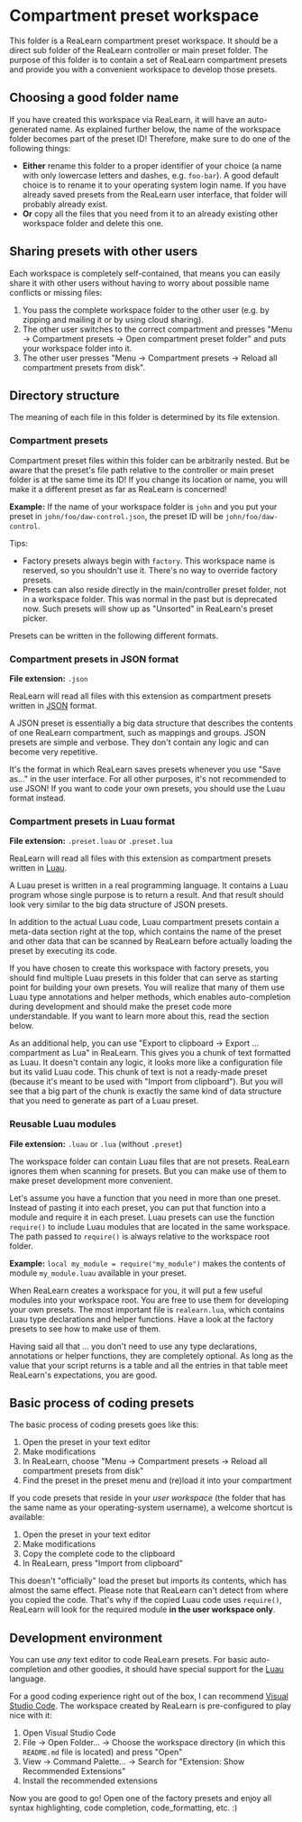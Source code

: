 # Compartment preset workspace

This folder is a ReaLearn compartment preset workspace. It should be a direct sub folder of the
ReaLearn
controller or main preset folder. The purpose of this folder is to contain a set of ReaLearn
compartment presets
and provide you with a convenient workspace to develop those presets.

## Choosing a good folder name

If you have created this workspace via ReaLearn, it will have an auto-generated name. As explained
further below,
the name of the workspace folder becomes part of the preset ID! Therefore, make sure to do one of
the following
things:

- **Either** rename this folder to a proper identifier of your choice (a name with only lowercase
  letters and dashes,
  e.g. `foo-bar`). A good default choice is to rename it to your operating system login name. If you
  have already
  saved presets from the ReaLearn user interface, that folder will probably already exist.
- **Or** copy all the files that you need from it to an already existing other workspace folder and
  delete this one.

## Sharing presets with other users

Each workspace is completely self-contained, that means you can easily share it with other users
without having to worry about possible name conflicts or missing files:

1. You pass the complete workspace folder to the other user (e.g. by zipping and mailing it or by
   using cloud sharing).
2. The other user switches to the correct compartment and presses "Menu → Compartment presets → Open
   compartment preset folder" and puts your workspace folder into it.
3. The other user presses "Menu → Compartment presets → Reload all compartment presets from disk".

## Directory structure

The meaning of each file in this folder is determined by its file extension.

### Compartment presets

Compartment preset files within this folder can be arbitrarily nested. But be aware that the
preset's file path relative
to the controller or main preset folder is at the same time its ID! If you change its location or
name, you will make
it a different preset as far as ReaLearn is concerned!

**Example:** If the name of your workspace folder is `john` and you put your preset in
`john/foo/daw-control.json`,
the preset ID will be `john/foo/daw-control`.

Tips:

- Factory presets always begin with `factory`. This workspace name is reserved, so you shouldn't use
  it. There's no way
  to override factory presets.
- Presets can also reside directly in the main/controller preset folder, not in a workspace folder.
  This was normal
  in the past but is deprecated now. Such presets will show up as "Unsorted" in ReaLearn's preset
  picker.

Presets can be written in the following different formats.

### Compartment presets in JSON format

**File extension:** `.json`

ReaLearn will read all files with this extension as compartment presets written
in [JSON](https://www.json.org/) format.

A JSON preset is essentially a big data structure that describes the contents of one ReaLearn
compartment, such as
mappings and groups. JSON presets are simple and verbose. They don't contain any logic and can
become very
repetitive.

It's the format in which ReaLearn saves presets whenever you use "Save as..." in the user
interface. For all other purposes, it's not recommended to use JSON! If you want to code your own
presets,
you should use the Luau format instead.

### Compartment presets in Luau format

**File extension:** `.preset.luau` or `.preset.lua`

ReaLearn will read all files with this extension as compartment presets written
in [Luau](https://luau-lang.org/).

A Luau preset is written in a real programming language. It contains a Luau program whose single
purpose is to return
a result. And that result should look very similar to the big data structure of JSON presets.

In addition to the actual Luau code, Luau compartment presets contain a meta-data section right at
the top,
which contains the name of the preset and other data that can be scanned by ReaLearn before actually
loading the
preset by executing its code.

If you have chosen to create this workspace with factory presets, you should find multiple Luau
presets in this folder
that can serve as starting point for building your own presets. You will realize that many of them
use Luau type
annotations and helper methods, which enables auto-completion during development and should make the
preset code
more understandable. If you want to learn more about this, read the section below.

As an additional help, you can use "Export to clipboard → Export ... compartment as Lua" in
ReaLearn. This gives you
a chunk of text formatted as Luau. It doesn't contain any logic, it looks more like a configuration
file
but its valid Luau code. This chunk of text is not a ready-made preset (because it's meant to be
used with
"Import from clipboard"). But you will see that a big part of the chunk is exactly the same kind of
data structure that you need to generate as part of a Luau preset.

### Reusable Luau modules

**File extension:** `.luau` or `.lua` (without `.preset`)

The workspace folder can contain Luau files that are not presets. ReaLearn ignores them when
scanning for
presets. But you can make use of them to make preset development more convenient.

Let's assume you have a function that you need in more than one preset. Instead of pasting it into
each preset, you can
put that function into a module and require it in each preset. Luau presets can use the function
`require()` to include
Luau modules that are located in the same workspace. The path passed to `require()` is always
relative to the workspace
root folder.

**Example:** `local my_module = require("my_module")` makes the contents of module `my_module.luau`
available in your
preset.

When ReaLearn creates a workspace for you, it will put a few useful modules into your workspace
root. You are free
to use them for developing your own presets. The most important file is `realearn.lua`, which
contains Luau type
declarations and helper functions. Have a look at the factory presets to see how to make use of
them.

Having said all that ... you don't need to use any type declarations, annotations or helper
functions, they are
completely optional. As long as the value that your script returns is a table and all the entries in
that table
meet ReaLearn's expectations, you are good.

## Basic process of coding presets

The basic process of coding presets goes like this:

1. Open the preset in your text editor
2. Make modifications
3. In ReaLearn, choose "Menu → Compartment presets → Reload all compartment presets from disk"
4. Find the preset in the preset menu and (re)load it into your compartment

If you code presets that reside in your *user workspace* (the folder that has the same name as your
operating-system
username), a welcome shortcut is available:

1. Open the preset in your text editor
2. Make modifications
3. Copy the complete code to the clipboard
4. In ReaLearn, press "Import from clipboard"

This doesn't "officially" load the preset but imports its contents, which has almost the same
effect. Please note that
ReaLearn can't detect from where you copied the code. That's why if the copied Luau code uses
`require()`, ReaLearn
will look for the required module **in the user workspace only**.

## Development environment

You can use *any* text editor to code ReaLearn presets. For basic auto-completion and other goodies,
it should
have special support for the [Luau](https://luau-lang.org/) language.

For a good coding experience right out of the box, I can
recommend [Visual Studio Code](https://code.visualstudio.com/).
The workspace created by ReaLearn is pre-configured to play nice with it:

1. Open Visual Studio Code
2. File → Open Folder... → Choose the workspace directory (in which this `README.md` file is
   located) and press "Open"
3. View → Command Palette... → Search for "Extension: Show Recommended Extensions"
4. Install the recommended extensions

Now you are good to go! Open one of the factory presets and enjoy all syntax highlighting, code
completion,
code_formatting, etc. :)

